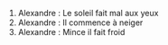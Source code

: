 1. Alexandre : Le soleil fait mal aux yeux
2. Alexandre : Il commence à neiger
3. Alexandre : Mince il fait froid
